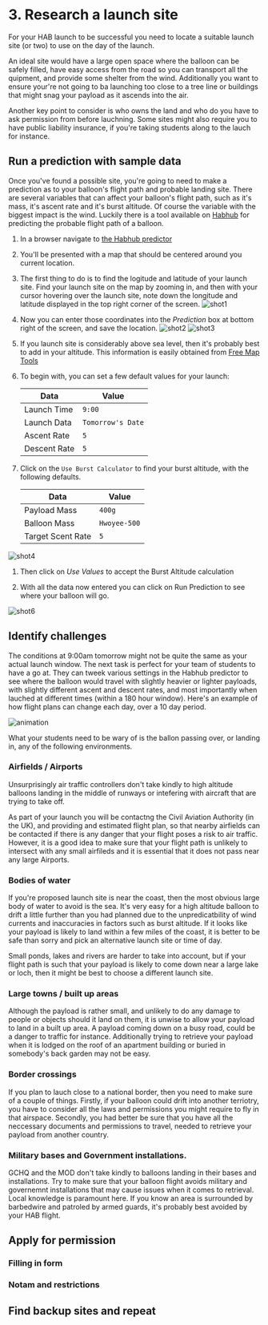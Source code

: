 # 3. Research a launch site

For your HAB launch to be successful you need to locate a suitable launch site (or two) to use on the day of the launch.

An ideal site would have a large open space where the balloon can be safely filled, have easy access from the road so you can transport all the quipment, and provide some shelter from the wind. Additionally you want to ensure your're not going to ba launching too close to a tree line or buildings that might snag your payload as it ascends into the air.

Another key point to consider is who owns the land and who do you have to ask permission from before lauchning. Some sites might also require you to have public liability insurance, if you're taking students along to the lauch for instance.

## Run a prediction with sample data

Once you've found a possible site, you're going to need to make a prediction as to your balloon's flight path and probable landing site. There are several variables that can affect your balloon's flight path, such as it's mass, it's ascent rate and it's burst altitude. Of course the variable with the biggest impact is the wind. Luckily there is a tool available on [Habhub](http://predict.habhub.org) for predicting the probable flight path of a balloon.

1. In a browser navigate to [the Habhub predictor](http://predict.habhub.org)
1. You'll be presented with a map that should be centered around you current location.
1. The first thing to do is to find the logitude and latitude of your launch site. Find your launch site on the map by zooming in, and then with your cursor hovering over the launch site, note down the longitude and latitude displayed in the top right corner of the screen.
![shot1](3/shot1.png)
1. Now you can enter those coordinates into the *Prediction* box at bottom right of the screen, and save the location.
![shot2](3/shot2.png)
![shot3](3/shot3.png)
1. If you launch site is considerably above sea level, then it's probably best to add in your altitude. This information is easily obtained from [Free Map Tools](https://www.freemaptools.com/elevation-finder.htm)
1. To begin with, you can set a few default values for your launch:

	|Data|Value|
	|----|-----|
	|Launch Time|`9:00`|
	|Launch Data|`Tomorrow's Date`|
	|Ascent Rate|`5`|
	|Descent Rate|`5`|

1. Click on the `Use Burst Calculator` to find your burst altitude, with the following defaults.

	|Data|Value|
	|----|-----|
	|Payload Mass|`400g`|
	|Balloon Mass|`Hwoyee-500`|
	|Target Scent Rate|`5`|

![shot4](3/shot4.png)

1. Then click on *Use Values* to accept the Burst Altitude calculation

1. With all the data now entered you can click on Run Prediction to see where your balloon will go.

![shot6](3/shot6.png)

## Identify challenges

The conditions at 9:00am tomorrow might not be quite the same as your actual launch window. The next task is perfect for your team of students to have a go at.
They can tweek various settings in the Habhub predictor to see where the balloon would travel with slightly heavier or lighter payloads, with slightly different ascent and descent rates, and most importantly when lauched at different times (within a 180 hour window). Here's an example of how flight plans can change each day, over a 10 day period.

![animation](3/flight-paths.gif)

What your students need to be wary of is the ballon passing over, or landing in, any of the following environments.

### Airfields / Airports

Unsurprisingly air traffic controllers don't take kindly to high altitude balloons landing in the middle of runways or intefering with aircraft that are trying to take off.

As part of your launch you will be contactng the Civil Aviation Authority (in the UK), and providing and estimated flight plan, so that nearby airfields can be contacted if there is any danger that your flight poses a risk to air traffic. However, it is a good idea to make sure that your flight path is unlikely to intersect with any small airfileds and it is essential that it does not pass near any large Airports.

### Bodies of water

If you're proposed launch site is near the coast, then the most obvious large body of water to avoid is the sea. It's very easy for a high altitude balloon to drift a little further than you had planned due to the unpredicatbility of wind currents and inaccuracies in factors such as burst altitude. If it looks like your payload is likely to land within a few miles of the coast, it is better to be safe than sorry and pick an alternative launch site or time of day.

Small ponds, lakes and rivers are harder to take into account, but if your flight path is such that your payload is likely to come down near a large lake or loch, then it might be best to choose a different launch site.

### Large towns / built up areas

Although the payload is rather small, and unlikely to do any damage to people or objects should it land on them, it is unwise to allow your payload to land in a built up area. A payload coming down on a busy road, could be a danger to traffic for instance. Additionally trying to retrieve your payload when it is lodged on the roof of an apartment building or buried in somebody's back garden may not be easy.

### Border crossings

If you plan to lauch close to a national border, then you need to make sure of a couple of things. Firstly, if your balloon could drift into another terriotry, you have to consider all the laws and permissions you might require to fly in that airspace. Secondly, you had better be sure that you have all the neccessary documents and permissions to travel, needed to retrieve your payload from another country.

### Military bases and Government installations.

GCHQ and the MOD don't take kindly to balloons landing in their bases and installations. Try to make sure that your balloon flight avoids military and governemnt installations that may cause issues when it comes to retrieval. Local knowledge is paramount here. If you know an area is surrounded by barbedwire and patroled by armed guards, it's probably best avoided by your HAB flight.

## Apply for permission

### Filling in form

### Notam and restrictions

## Find backup sites and repeat
